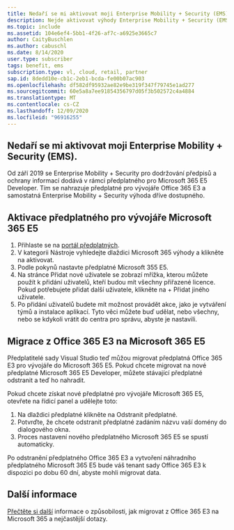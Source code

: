 ```yaml
---
title: Nedaří se mi aktivovat moji Enterprise Mobility + Security (EMS).
description: Nejde aktivovat výhody Enterprise Mobility + Security (EMS), která je součástí mého předplatného sady Visual Studio?
ms.topic: include
ms.assetid: 104e6ef4-5bb1-4f26-af7c-a6925e3665c7
author: CaityBuschlen
ms.author: cabuschl
ms.date: 8/14/2020
user.type: subscriber
tags: benefit, ems
subscription.type: vl, cloud, retail, partner
sap.id: 8dedd10e-cb1c-2eb1-bcda-fe00b07ac903
ms.openlocfilehash: df582df95932ae82e9be319f347f79745e1ad277
ms.sourcegitcommit: 60e5a8a7ee91854356797d05f3b502572c4a4884
ms.translationtype: MT
ms.contentlocale: cs-CZ
ms.lasthandoff: 12/09/2020
ms.locfileid: "96916255"
---
```

## <a name="im-unable-to-activate-my-enterprise-mobility--security-ems-benefit"></a>Nedaří se mi aktivovat moji Enterprise Mobility + Security (EMS).

Od září 2019 se Enterprise Mobility + Security pro dodržování předpisů a ochrany informací dodává v rámci předplatného pro Microsoft 365 E5 Developer. Tím se nahrazuje předplatné pro vývojáře Office 365 E3 a samostatná Enterprise Mobility + Security výhoda dříve dostupného. 

## <a name="activate-microsoft-365-e5-developer-subscription"></a>Aktivace předplatného pro vývojáře Microsoft 365 E5  

1. Přihlaste se na [portál předplatných](https://my.visualstudio.com/benefits). 
1. V kategorii Nástroje vyhledejte dlaždici Microsoft 365 výhody a klikněte na aktivovat. 
1. Podle pokynů nastavte předplatné Microsoft 355 E5. 
1. Na stránce Přidat nové uživatele se zobrazí mřížka, kterou můžete použít k přidání uživatelů, kteří budou mít všechny přiřazené licence. Pokud potřebujete přidat další uživatele, klikněte na + Přidat jiného uživatele. 
1. Po přidání uživatelů budete mít možnost provádět akce, jako je vytváření týmů a instalace aplikací. Tyto věci můžete buď udělat, nebo všechny, nebo se kdykoli vrátit do centra pro správu, abyste je nastavili. 

## <a name="migrate-from-office-365-e3-to-microsoft-365-e5"></a>Migrace z Office 365 E3 na Microsoft 365 E5 

Předplatitelé sady Visual Studio teď můžou migrovat předplatná Office 365 E3 pro vývojáře do Microsoft 365 E5. Pokud chcete migrovat na nové předplatné Microsoft 365 E5 Developer, můžete stávající předplatné odstranit a teď ho nahradit. 

Pokud chcete získat nové předplatné pro vývojáře Microsoft 365 E5, otevřete na řídicí panel a udělejte toto: 
1. Na dlaždici předplatné klikněte na Odstranit předplatné. 
1. Potvrďte, že chcete odstranit předplatné zadáním názvu vaší domény do dialogového okna. 
1. Proces nastavení nového předplatného Microsoft 365 E5 se spustí automaticky. 

Po odstranění předplatného Office 365 E3 a vytvoření náhradního předplatného Microsoft 365 E5 bude váš tenant sady Office 365 E3 k dispozici po dobu 60 dní, abyste mohli migrovat data. 

## <a name="more-information"></a>Další informace 

[Přečtěte si další](https://docs.microsoft.com/visualstudio/subscriptions/vs-m365) informace o způsobilosti, jak migrovat z Office 365 E3 na Microsoft 365 a nejčastější dotazy.  